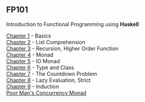 ## FP101

Introduction to Functional Programming using **Haskell**

[Chapter 1](http://1ambda.github.io/haskell-intro1) - Basics  
[Chapter 2](http://1ambda.github.io/haskell-intro2) - List Comprehension  
[Chapter 3](http://1ambda.github.io/haskell-intro3) - Recursion, Higher Order Function  
[Chapter 4](http://1ambda.github.io/haskell-intro4) - Monad  
[Chapter 5](http://1ambda.github.io/haskell-intro5) - IO Monad  
[Chapter 6](http://1ambda.github.io/haskell-intro6) - Type and Class  
[Chapter 7](http://1ambda.github.io/haskell-intro7) - The Countdown Problem  
[Chapter 8](http://1ambda.github.io/haskell-intro8) - Lazy Evaluation, Strict  
[Chapter 9](http://1ambda.github.io/haskell-intro9) - Induction  
[Poor Man's Concurrency Monad](http://1ambda.github.io/a-poor-mans-concurrency-monad)
